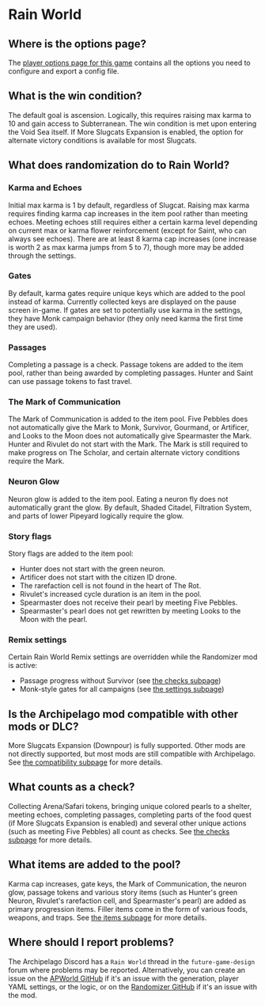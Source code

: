 # Rain World

## Where is the options page?

The [player options page for this game](../player-options)
contains all the options you need to configure and export a config file.

## What is the win condition?

The default goal is ascension.
Logically, this requires raising max karma to 10 and gain access to Subterranean.
The win condition is met upon entering the Void Sea itself.
If More Slugcats Expansion is enabled,
the option for alternate victory conditions is available for most Slugcats.

## What does randomization do to Rain World?

### Karma and Echoes
Initial max karma is 1 by default, regardless of Slugcat.
Raising max karma requires finding karma cap increases in the item pool rather than meeting echoes.
Meeting echoes still requires either a certain karma level depending on current max
or karma flower reinforcement (except for Saint, who can always see echoes).
There are at least 8 karma cap increases
(one increase is worth 2 as max karma jumps from 5 to 7),
though more may be added through the settings.

### Gates
By default, karma gates require unique keys which are added to the pool instead of karma.
Currently collected keys are displayed on the pause screen in-game.
If gates are set to potentially use karma in the settings, they have Monk campaign behavior
(they only need karma the first time they are used).

### Passages
Completing a passage is a check.
Passage tokens are added to the item pool, rather than being awarded by completing passages.
Hunter and Saint can use passage tokens to fast travel.

### The Mark of Communication
The Mark of Communication is added to the item pool.
Five Pebbles does not automatically give the Mark to Monk, Survivor, Gourmand, or Artificer,
and Looks to the Moon does not automatically give Spearmaster the Mark.
Hunter and Rivulet do not start with the Mark.
The Mark is still required to make progress on The Scholar,
and certain alternate victory conditions require the Mark.

### Neuron Glow
Neuron glow is added to the item pool.
Eating a neuron fly does not automatically grant the glow.
By default, Shaded Citadel, Filtration System, and parts of lower Pipeyard logically require the glow.

### Story flags
Story flags are added to the item pool:
- Hunter does not start with the green neuron.
- Artificer does not start with the citizen ID drone.
- The rarefaction cell is not found in the heart of The Rot.
- Rivulet's increased cycle duration is an item in the pool.
- Spearmaster does not receive their pearl by meeting Five Pebbles.
- Spearmaster's pearl does not get rewritten by meeting Looks to the Moon with the pearl.

### Remix settings
Certain Rain World Remix settings are overridden while the Randomizer mod is active:
- Passage progress without Survivor (see [the checks subpage](/tutorial/Rain%20World/checks/en))
- Monk-style gates for all campaigns (see [the settings subpage](/tutorial/Rain%20World/settings/en))

## Is the Archipelago mod compatible with other mods or DLC?

More Slugcats Expansion (Downpour) is fully supported.
Other mods are not directly supported, but most mods are still compatible with Archipelago.
See [the compatibility subpage](/tutorial/Rain%20World/compatibility/en) for more details.

## What counts as a check?

Collecting Arena/Safari tokens, bringing unique colored pearls to a shelter,
meeting echoes, completing passages, completing parts of the food quest (if More Slugcats Expansion is enabled)
and several other unique actions (such as meeting Five Pebbles) all count as checks.
See [the checks subpage](/tutorial/Rain%20World/checks/en) for more details.

## What items are added to the pool?

Karma cap increases, gate keys, the Mark of Communication, the neuron glow, passage tokens and
various story items (such as Hunter's green Neuron, Rivulet's rarefaction cell, and Spearmaster's pearl)
are added as primary progression items.
Filler items come in the form of various foods, weapons, and traps.
See [the items subpage](/tutorial/Rain%20World/items/en) for more details.

## Where should I report problems?

The Archipelago Discord has a `Rain World` thread in the `future-game-design` forum where problems may be reported.
Alternatively, you can create an issue
on the [APWorld GitHub](https://github.com/alphappy/ArchipelagoRW/issues)
if it's an issue with the generation, player YAML settings, or the logic,
or on the [Randomizer GitHub](https://github.com/SaltiestSyrup/RWRandomizer/issues)
if it's an issue with the mod.
